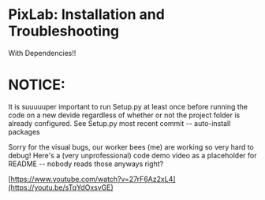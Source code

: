# PixLab: Installation and Troubleshooting
With Dependencies!!

# NOTICE:
It is suuuuuper important to run Setup.py at least once before running the code on a new devide regardless of whether or not the project folder is already configured. See Setup.py most recent commit -- auto-install packages

Sorry for the visual bugs, our worker bees (me) are working so very hard to debug!
Here's a (very unprofessional) code demo video as a placeholder for README -- nobody reads those anyways right?

[https://www.youtube.com/watch?v=27rF6Az2xL4](https://youtu.be/sTqYdOxsvGE)
